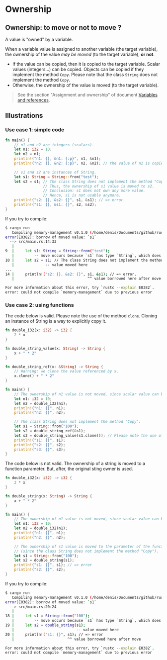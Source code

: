 # Ownership

## Ownership: to move or not to move ?

A value is "owned" by a variable. 

When a variable value is assigned to another variable (the target variable),
the ownership of the value _may be moved_ (to the target variable), **or not**.

* If the value can be copied, then it is copied to the target variable.
  Scalar values (integers...) can be copied. Objects can be copied if they 
  implement the method `Copy`. Please note that the class `String` does not 
  implement the method `Copy`.
* Otherwise, the ownership of the value is moved (to the target variable).

> See the section "Assignment and ownership" of document [Variables and references](variables.md).

## Illustrations

### Use case 1: simple code

```rust
fn main() {
    // n1 and n2 are integers (scalars).
    let n1: i32 = 10;
    let n2 = n1;
    println!("n1: {}, &n1: {:p}", n1, &n1);
    println!("n2: {}, &n2: {:p}", n2, &n2); // the value of n1 is copied to n2.

    // s1 and s2 are instances of String.
    let s1: String = String::from("test");
    let s2 = s1; // The class String does not implement the method "Copy".
                 // Thus, the ownership of s1 value is moved to s2.
                 // Conclusion: s1 does not own any more value.
                 // Hence, s1 is not usable anymore.
    println!("s2: {}, &s2: {}", s1, &s1); // => error.
    println!("s1: {}, &s1: {}", s2, &s2);
}
```

If you try to compile:

```bash
$ cargo run
   Compiling memory-management v0.1.0 (/home/denis/Documents/github/rust-playground/memory-management)
error[E0382]: borrow of moved value: `s1`
  --> src/main.rs:14:33
   |
9  |     let s1: String = String::from("test");
   |         -- move occurs because `s1` has type `String`, which does not implement the `Copy` trait
10 |     let s2 = s1; // The class String does not implement the method "Copy".
   |              -- value moved here
...
14 |     println!("s2: {}, &s2: {}", s1, &s1); // => error.
   |                                 ^^ value borrowed here after move

For more information about this error, try `rustc --explain E0382`.
error: could not compile `memory-management` due to previous error
```

### Use case 2: using functions

The code below is valid. Please note the use of the method `clone`.
Cloning an instance of String is a way to explicitly copy it.

```rust
fn double_i32(x: i32) -> i32 {
    2 * x
}

fn double_string_value(x: String) -> String {
    x + " * 2"
}

fn double_string_ref(x: &String) -> String {
    // Warning: we clone the value referenced by x.
    x.clone() + " * 2"
}

fn main() {
    // The ownership of n1 value is not moved, since scalar value can be copied.
    let n1: i32 = 10;
    let n2 = double_i32(n1);
    println!("n1: {}", n1);
    println!("n2: {}", n2);

    // The class String does not implement the method "Copy".
    let s1 = String::from("100");
    let s2 = double_string_ref(&s1);
    let s3 = double_string_value(s1.clone()); // Please note the use of "clone()".
    println!("s1: {}", s1);
    println!("s2: {}", s2);
    println!("s3: {}", s3);
}
```

The code below is not valid. The ownership of a string is moved to a function parameter.
But, after, the original sting owner is used. 

```rust
fn double_i32(x: i32) -> i32 {
    2 * x
}

fn double_string(x: String) -> String {
    x + " * 2"
}

fn main() {
    // The ownership of n1 value is not moved, since scalar value can be copied.
    let n1: i32 = 10;
    let n2 = double_i32(n1);
    println!("n1: {}", n1);
    println!("n2: {}", n2);

    // The ownership of s1 value is moved to the parameter of the function "double_string"
    // (since the class String does not implement the method "Copy").
    let s1 = String::from("100");
    let s2 = double_string(s1);
    println!("s1: {}", s1); // => error
    println!("s2: {}", s2);
}
```

If you try to compile:

```bash
$ cargo run
   Compiling memory-management v0.1.0 (/home/denis/Documents/github/rust-playground/memory-management)
error[E0382]: borrow of moved value: `s1`
  --> src/main.rs:20:24
   |
18 |     let s1 = String::from("100");
   |         -- move occurs because `s1` has type `String`, which does not implement the `Copy` trait
19 |     let s2 = double_string(s1);
   |                            -- value moved here
20 |     println!("s1: {}", s1); // => error
   |                        ^^ value borrowed here after move

For more information about this error, try `rustc --explain E0382`.
error: could not compile `memory-management` due to previous error
```